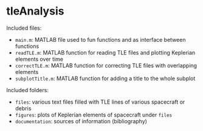 # tleAnalysis

Included files:
 - `main.m`:			 					MATLAB file used to fun functions and as interface between functions
 - `readTLE.m`:      MATLAB function for reading TLE files and plotting Keplerian elements over time
 - `correctTLE.m`:   MATLAB function for correcting TLE files with overlapping elements
 - `subplotTitle.m`: MATLAB function for adding a title to the whole subplot
 
Included folders:
 - `files`:          various text files filled with TLE lines of various spacecraft or debris
 - `figures`:        plots of Keplerian elements of spacecraft under `files`
 - `documentation`:  sources of information (bibliography)
